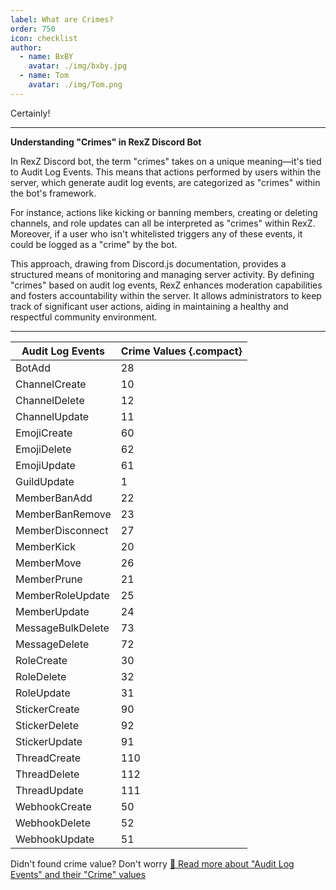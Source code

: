 ```yaml
---
label: What are Crimes?
order: 750
icon: checklist
author:
  - name: BxBY
    avatar: ./img/bxby.jpg
  - name: Tom
    avatar: ./img/Tom.png
---
```

Certainly!

---

**Understanding "Crimes" in RexZ Discord Bot**

In RexZ Discord bot, the term "crimes" takes on a unique meaning—it's tied to Audit Log Events. This means that actions performed by users within the server, which generate audit log events, are categorized as "crimes" within the bot's framework.

For instance, actions like kicking or banning members, creating or deleting channels, and role updates can all be interpreted as "crimes" within RexZ. Moreover, if a user who isn't whitelisted triggers any of these events, it could be logged as a "crime" by the bot.

This approach, drawing from Discord.js documentation, provides a structured means of monitoring and managing server activity. By defining "crimes" based on audit log events, RexZ enhances moderation capabilities and fosters accountability within the server. It allows administrators to keep track of significant user actions, aiding in maintaining a healthy and respectful community environment.

---

Audit Log Events   | Crime Values {.compact}
---    | ---
BotAdd | 28
ChannelCreate | 10
ChannelDelete | 12
ChannelUpdate | 11
EmojiCreate | 60
EmojiDelete | 62
EmojiUpdate | 61
GuildUpdate | 1
MemberBanAdd | 22
MemberBanRemove | 23
MemberDisconnect | 27
MemberKick | 20
MemberMove | 26
MemberPrune | 21
MemberRoleUpdate | 25
MemberUpdate | 24
MessageBulkDelete | 73
MessageDelete | 72
RoleCreate | 30
RoleDelete | 32
RoleUpdate | 31
StickerCreate | 90
StickerDelete | 92
StickerUpdate | 91
ThreadCreate | 110
ThreadDelete | 112
ThreadUpdate | 111
WebhookCreate | 50
WebhookDelete | 52
WebhookUpdate | 51

Didn't found crime value? Don't worry [:link: Read more about "Audit Log Events" and their "Crime" values](https://discord-api-types.dev/api/discord-api-types-v10/enum/AuditLogEvent)